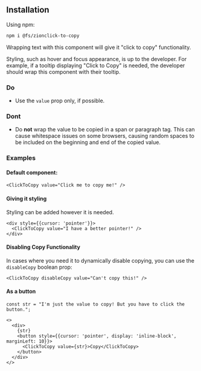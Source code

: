 ## Installation

Using npm:

```bash
npm i @fs/zionclick-to-copy
```

Wrapping text with this component will give it "click to copy" functionality.

Styling, such as hover and focus appearance, is up to the developer. For example, if a tooltip displaying "Click to Copy" is needed, the developer should wrap this component with their tooltip.

### Do

- Use the `value` prop only, if possible.

### Dont

- Do **not** wrap the value to be copied in a span or paragraph tag. This can cause whitespace issues on some browsers, causing random spaces to be included on the beginning and end of the copied value.


### Examples

#### Default component:

```
<ClickToCopy value="Click me to copy me!" />
```

#### Giving it styling

Styling can be added however it is needed. 

```
<div style={{cursor: 'pointer'}}>
  <ClickToCopy value="I have a better pointer!" />
</div>
```

#### Disabling Copy Functionality

In cases where you need it to dynamically disable copying, you can use the `disableCopy` boolean prop:

```
<ClickToCopy disableCopy value="Can't copy this!" />
```

#### As a button


```
const str = "I'm just the value to copy! But you have to click the button.";

<>
  <div>
    {str}
    <button style={{cursor: 'pointer', display: 'inline-block', marginLeft: 10}}>
      <ClickToCopy value={str}>Copy</ClickToCopy>
    </button>
  </div>
</>
```



